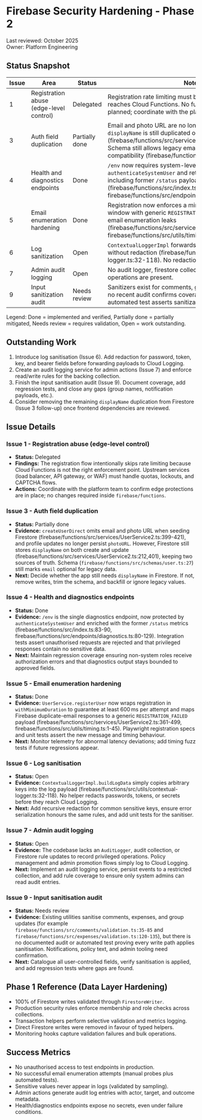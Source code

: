# Firebase Security Hardening - Phase 2

Last reviewed: October 2025  
Owner: Platform Engineering

## Status Snapshot

| Issue | Area | Status | Notes |
| --- | --- | --- | --- |
| 1 | Registration abuse (edge-level control) | Delegated | Registration rate limiting must be enforced before traffic reaches Cloud Functions. No function-level throttling is planned; coordinate with the platform gateway team. |
| 3 | Auth field duplication | Partially done | Email and photo URL are no longer written to Firestore, but `displayName` is still duplicated on create/update (firebase/functions/src/services/UserService2.ts:212,401). Schema still allows legacy email fields for backward compatibility (firebase/functions/src/schemas/user.ts:27). |
| 4 | Health and diagnostics endpoints | Done | `/env` now requires system-level roles via `authenticateSystemUser` and returns merged diagnostics including former `/status` payloads (firebase/functions/src/index.ts:83-90, firebase/functions/src/endpoints/diagnostics.ts:80-129). |
| 5 | Email enumeration hardening | Done | Registration now enforces a minimum 600 ms response window with generic `REGISTRATION_FAILED` errors to avoid email enumeration leaks (firebase/functions/src/services/UserService2.ts:361-499, firebase/functions/src/utils/timing.ts:1-45). |
| 6 | Log sanitization | Open | `ContextualLoggerImpl` forwards arbitrary payload keys without redaction (firebase/functions/src/utils/contextual-logger.ts:32-118). No redaction helper exists. |
| 7 | Admin audit logging | Open | No audit logger, firestore collection, or rules for admin operations are present. |
| 9 | Input sanitization audit | Needs review | Sanitizers exist for comments, groups, and expenses, but no recent audit confirms coverage for every write path. No automated test asserts sanitization is enforced. |

Legend: Done = implemented and verified, Partially done = partially mitigated, Needs review = requires validation, Open = work outstanding.

## Outstanding Work

1. Introduce log sanitisation (Issue 6). Add redaction for password, token, key, and bearer fields before forwarding payloads to Cloud Logging.
2. Create an audit logging service for admin actions (Issue 7) and enforce read/write rules for the backing collection.
3. Finish the input sanitisation audit (Issue 9). Document coverage, add regression tests, and close any gaps (group names, notification payloads, etc.).
4. Consider removing the remaining `displayName` duplication from Firestore (Issue 3 follow-up) once frontend dependencies are reviewed.

## Issue Details

### Issue 1 - Registration abuse (edge-level control)

- **Status:** Delegated  
- **Findings:** The registration flow intentionally skips rate limiting because Cloud Functions is not the right enforcement point. Upstream services (load balancer, API gateway, or WAF) must handle quotas, lockouts, and CAPTCHA flows.  
- **Actions:** Coordinate with the platform team to confirm edge protections are in place; no changes required inside `firebase/functions`.

### Issue 3 - Auth field duplication

- **Status:** Partially done  
- **Evidence:** `createUserDirect` omits email and photo URL when seeding Firestore (firebase/functions/src/services/UserService2.ts:399-421), and profile updates no longer persist `photoURL`. However, Firestore still stores `displayName` on both create and update (firebase/functions/src/services/UserService2.ts:212,401), keeping two sources of truth. Schema (`firebase/functions/src/schemas/user.ts:27`) still marks `email` optional for legacy data.  
- **Next:** Decide whether the app still needs `displayName` in Firestore. If not, remove writes, trim the schema, and backfill or ignore legacy values.

### Issue 4 - Health and diagnostics endpoints

- **Status:** Done  
- **Evidence:** `/env` is the single diagnostics endpoint, now protected by `authenticateSystemUser` and enriched with the former `/status` metrics (firebase/functions/src/index.ts:83-90, firebase/functions/src/endpoints/diagnostics.ts:80-129). Integration tests assert unauthorised requests are rejected and that privileged responses contain no sensitive data.  
- **Next:** Maintain regression coverage ensuring non-system roles receive authorization errors and that diagnostics output stays bounded to approved fields.

### Issue 5 - Email enumeration hardening

- **Status:** Done  
- **Evidence:** `UserService.registerUser` now wraps registration in `withMinimumDuration` to guarantee at least 600 ms per attempt and maps Firebase duplicate-email responses to a generic `REGISTRATION_FAILED` payload (firebase/functions/src/services/UserService2.ts:361-499, firebase/functions/src/utils/timing.ts:1-45). Playwright registration specs and unit tests assert the new message and timing behaviour.  
- **Next:** Monitor telemetry for abnormal latency deviations; add timing fuzz tests if future regressions appear.

### Issue 6 - Log sanitisation

- **Status:** Open  
- **Evidence:** `ContextualLoggerImpl.buildLogData` simply copies arbitrary keys into the log payload (firebase/functions/src/utils/contextual-logger.ts:32-118). No helper redacts passwords, tokens, or secrets before they reach Cloud Logging.  
- **Next:** Add recursive redaction for common sensitive keys, ensure error serialization honours the same rules, and add unit tests for the sanitiser.

### Issue 7 - Admin audit logging

- **Status:** Open  
- **Evidence:** The codebase lacks an `AuditLogger`, audit collection, or Firestore rule updates to record privileged operations. Policy management and admin promotion flows simply log to Cloud Logging.  
- **Next:** Implement an audit logging service, persist events to a restricted collection, and add rule coverage to ensure only system admins can read audit entries.

### Issue 9 - Input sanitisation audit

- **Status:** Needs review  
- **Evidence:** Existing utilities sanitise comments, expenses, and group updates (for example `firebase/functions/src/comments/validation.ts:35-85` and `firebase/functions/src/expenses/validation.ts:120-135`), but there is no documented audit or automated test proving every write path applies sanitisation. Notifications, policy text, and admin tooling need confirmation.  
- **Next:** Catalogue all user-controlled fields, verify sanitisation is applied, and add regression tests where gaps are found.

## Phase 1 Reference (Data Layer Hardening)

- 100% of Firestore writes validated through `FirestoreWriter`.
- Production security rules enforce membership and role checks across collections.
- Transaction helpers perform selective validation and metrics logging.
- Direct Firestore writes were removed in favour of typed helpers.
- Monitoring hooks capture validation failures and bulk operations.

## Success Metrics

- No unauthorised access to test endpoints in production.
- No successful email enumeration attempts (manual probes plus automated tests).
- Sensitive values never appear in logs (validated by sampling).
- Admin actions generate audit log entries with actor, target, and outcome metadata.
- Health/diagnostics endpoints expose no secrets, even under failure conditions.
